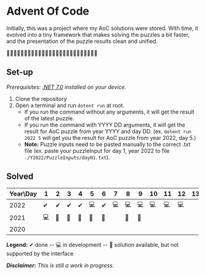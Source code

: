 # Advent Of Code

Initially, this was a project where my AoC solutions were stored. With time, it evolved into a tiny framework that makes solving the puzzles a bit faster, and the presentation of the puzzle results clean and unified. 


🎄🎅🎄🎅🎄🎅🎄🎅🎄🎅🎄🎅🎄🎅🎄🎅🎄🎅🎄🎅🎄🎅🎄🎅🎄🎅
## Set-up
<em>Prerequisites:</strong> [.NET 7.0](https://dotnet.microsoft.com/en-us/download/dotnet/7.0) installed on your device.</em>
1. Clone the repository
2. Open a terminal and run `dotent run` at root.
    - If you run the command without any arguments, it will get the result of the latest puzzle.
    - If you run the command with YYYY DD arguments, it will get the result for AoC puzzle from year YYYY and day DD.
      (ex. `dotent run 2022 5` will get you the result for AoC puzzle from year 2022, day 5.)
    - <strong>Note:</strong> Puzzle inputs need to be pasted manually to the correct .txt file (ex. paste your puzzleInput for day 1, year 2022 to file `./Y2022/PuzzleInputs/day01.txt`).
  
      

## Solved

| Year\Day | 1 | 2 | 3 | 4 | 5 | 6 | 7 | 8 | 9 | 10 | 11 | 12 | 13 | 14 | 15 | 16 | 17 | 18 | 19 | 20 | 21 | 22 | 23 | 24 | 25 |
| -------- | - | - | - | - | - | - | - | - | - | -- | -- | -- | -- | -- | -- | -- | -- | -- | -- | -- | -- | -- | -- | -- | -- | 
| 2022 | ✔ | ✔ | ✔ | ✔ | 💻 | ✔ | 💻 | 💻 | 💻 | 💻 | 💻 | 💻 | 
| 2021 | 💻 | 🧻 | 🧻 | 🧻 | 🧻 | 🧻 | | 🧻 | 🧻 | | | | | 🧻 |
| 2020 |

<strong>Legend:</strong> ✔ done -- 💻 in development -- 🧻 solution available, but not supported by the interface

<em><strong>Disclaimer:</strong> This is still a work in progress.</em>

